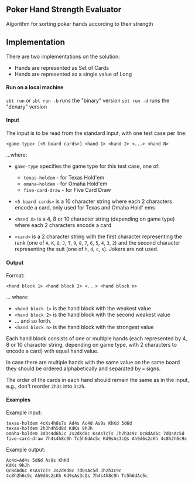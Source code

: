 ## Poker Hand Strength Evaluator

Algorithm for sorting poker hands according to their strength

## Implementation

There are two implementations on the solution:
 - Hands are represented as Set of Cards
 - Hands are represented as a single value of Long

#### Run on a local machine

`sbt run` or `sbt run -b`   runs the "binary" version 
`sbt run -d`                runs the "denary" version 

#### Input

 The input is to be read from the standard input, with one test case per line:
 
 ```
 <game-type> [<5 board cards>] <hand 1> <hand 2> <...> <hand N>
 ```
 
 ...where: 
 
 * `game-type` specifies the game type for this test case, one of:
   * `texas-holdem` - for Texas Hold'em
   * `omaha-holdem` - for Omaha Hold'em
   * `five-card-draw` - for Five Card Draw
 
 * `<5 board cards>` is a 10 character string where each 2 characters encode a card, only used for Texas and 
 Omaha Hold' ems
  
 * `<hand X>` is a 4, 8 or 10 character string (depending on game type) where each 2 characters encode a card
 * `<card>` is a 2 character string with the first character representing the rank 
 (one of `A`, `K`, `Q`, `J`, `T`, `9`, `8`, `7`, `6`, `5`, `4`, `3`, `2`) and the second character representing 
 the suit (one of `h`, `d`, `c`, `s`). Jokers are not used. 
 
 #### Output
 
Format:
 
 ```
 <hand block 1> <hand block 2> <...> <hand block n>
 ```
 ... where:
 
 * `<hand block 1>` is the hand block with the weakest value
 * `<hand block 2>` is the hand block with the second weakest value
 * ... and so forth.
 * `<hand block n>` is the hand block with the strongest value
 
 Each hand block consists of one or multiple hands (each represented by 4, 8 or 10 character string, depending 
 on game type, with 2 characters to encode a card) with equal hand value.
 
 In case there are multiple hands with the same value on the same board they should be ordered alphabetically 
 and separated by `=` signs.
 
 The order of the cards in each hand should remain the same as in the input, e.g., don't reorder `2h3s` into 
 `3s2h`.
 
 #### Examples
 
 Example input:
 ```
 texas-holdem 4cKs4h8s7s Ad4s Ac4d As9s KhKd 5d6d
 texas-holdem 2h3h4h5d8d KdKs 9hJh
 omaha-holdem 3d3s4d6hJc Js2dKd8c KsAsTcTs Jh2h3c9c Qc8dAd6c 7dQsAc5d
 five-card-draw 7h4s4h8c9h Tc5h6dAc5c Kd9sAs3cQs Ah9d6s2cKh 4c8h2h6c9c
 ```
  
 Example output:
 ```
 Ac4d=Ad4s 5d6d As9s KhKd
 KdKs 9hJh
 Qc8dAd6c KsAsTcTs Js2dKd8c 7dQsAc5d Jh2h3c9c
 4c8h2h6c9c Ah9d6s2cKh Kd9sAs3cQs 7h4s4h8c9h Tc5h6dAc5c
 ```